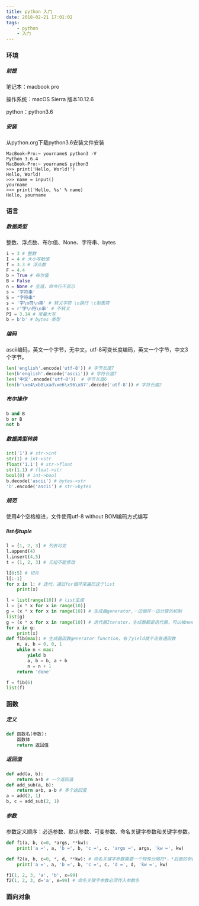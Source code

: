 ```yaml
---
title: python 入门
date: 2018-02-21 17:01:02
tags:
	- python
	- 入门
---
```


### 环境

##### 前提

笔记本：macbook pro 

操作系统：macOS Sierra 版本10.12.6

python：python3.6

##### 安装

从python.org下载python3.6安装文件安装

```shell
MacBook-Pro:~ yourname$ python3 -V
Python 3.6.4
MacBook-Pro:~ yourname$ python3
>>> print('Hello, World!')
Hello, World!
>>> name = input()
yourname
>>> print('Hello, %s' % name)
Hello, yourname
```

### 语言

##### 数据类型

整数、浮点数、布尔值、None、字符串、bytes

```python
i = 3 # 整数
I = 4 # 大小写敏感
f = 3.3 # 浮点数
F = 4.4
b = True # 布尔值
B = False
n = None # 空值，命令行不显示
s = '字符串'
S = "字符串"
s = '字\n符\n串' # 转义字符 \n换行 \t制表符
s = r'字\n符\n串' # 不转义
PI = 3.14 # 常量大写
b = b'b' # bytes 类型
```

##### 编码

ascii编码，英文一个字节，无中文，utf-8可变长度编码，英文一个字节，中文3个字节。

```python
len('english'.encode('utf-8')) # 字节长度7
len(b'english'.decode('ascii')) # 字符长度7
len('中文'.encode('utf-8'))  # 字节长度6
len(b'\xe4\xb8\xad\xe6\x96\x87'.decode('utf-8')) # 字符长度2
```

##### 布尔操作

```python
b and B
b or B
not b

```

##### 数据类型转换

```python
int('1') # str->int
str(1) # int->str
float('1.1') # str->float
str(1.1) # float->str
bool(0) # int->bool
b.decode('ascii') # bytes->str
'b'.encode('ascii') # str->bytes
```

##### 规范

使用4个空格缩进，文件使用utf-8 without BOM编码方式编写

##### list与tuple

```python
l = [1, 2, 3] # 列表可变
l.append(4)
l.insert(4,5)
t = (1, 2, 3) # 元组不能修改

l[0:5] # 切片
l[:-1]
for x in l: # 迭代，通过for循环来遍历这个list
	print(x)

l = list(range(10)) # list生成
l = [x * x for x in range(10)]
g = (x * x for x in range(10)) # 生成器generator,一边循环一边计算的机制
list(g)
g = (x * x for x in range(10)) # 迭代器Iterator，生成器都是迭代器，可以被next()函数调用并不断返回下一个值的对象
for x in g:
	print(x)
def fib(max): # 生成器函数generator function，有了yield就不说普通函数
    n, a, b = 0, 0, 1
    while n < max:
        yield b
        a, b = b, a + b
        n = n + 1
    return 'done'

f = fib(6)
list(f)
```

### 函数

##### 定义

```python
def 函数名(参数):
	函数体
	return 返回值
```

##### 返回值

```python
def add(a, b):
	return a+b # 一个返回值
def add_sub(a, b):
	return a+b, a-b # 多个返回值
a = add(2, 1)
b, c = add_sub(2, 1)
```

##### 参数

参数定义顺序：必选参数、默认参数、可变参数、命名关键字参数和关键字参数。

```python
def f1(a, b, c=0, *args, **kw):
    print('a =', a, 'b =', b, 'c =', c, 'args =', args, 'kw =', kw)

def f2(a, b, c=0, *, d, **kw): # 命名关键字参数需要一个特殊分隔符*，*后面的参数被视为命名关键字参数。
    print('a =', a, 'b =', b, 'c =', c, 'd =', d, 'kw =', kw)

f1(1, 2, 3, 'a', 'b', x=99)
f2(1, 2, 3, d='a', x=99) # 命名关键字参数必须传入参数名
```
### 面向对象